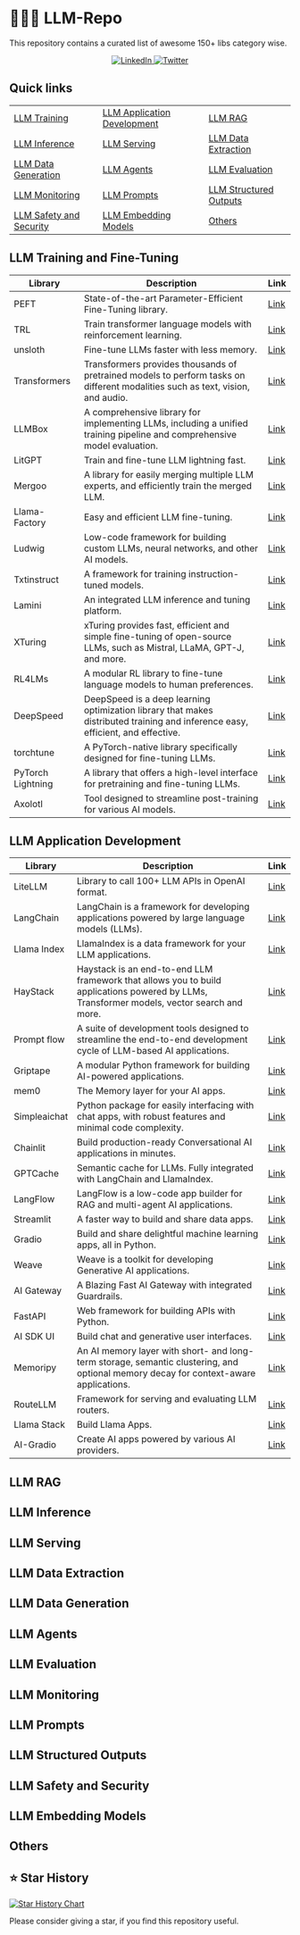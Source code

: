 # 👨🏻‍💻 LLM-Repo
This repository contains a curated list of awesome 150+ libs category wise.

<p align="center">
  <a href="https://www.linkedin.com/in/kalyanksnlp/">
    <img src="https://custom-icon-badges.demolab.com/badge/Kalyan%20KS-0A66C2?logo=linkedin-white&logoColor=fff" alt="LinkedIn">
  </a>
  <a href="https://x.com/kalyan_kpl">
    <img src="https://img.shields.io/badge/Kalyan%20KS-%23000000.svg?logo=X&logoColor=white" alt="Twitter">
  </a>
</p>

## Quick links
||||
|---|---|---|
| [LLM Training](#llm-training-and-fine-tuning) | [LLM Application Development](#llm-application-development) | [LLM RAG](#llm-rag) | 
| [LLM Inference](#llm-inference)| [LLM Serving](#llm-serving) | [LLM Data Extraction](#llm-data-extraction) |
| [LLM Data Generation](#llm-data-generation) | [LLM Agents](#llm-agents)|[LLM Evaluation](#llm-evaluation) | 
| [LLM Monitoring](#llm-monitoring) | [LLM Prompts](#llm-prompts) | [LLM Structured Outputs](#llm-structured-outputs) |
| [LLM Safety and Security](#llm-safety-and-security) | [LLM Embedding Models](#llm-embedding-models) | [Others](#others) |

## LLM Training and Fine-Tuning
| Library             | Description                                                                                     | Link |
|---------------------|-------------------------------------------------------------------------------------------------|------|
| PEFT                | State-of-the-art Parameter-Efficient Fine-Tuning library.                                       | [Link](https://github.com/huggingface/peft) |
| TRL                 | Train transformer language models with reinforcement learning.                                  | [Link](https://github.com/huggingface/trl) |
| unsloth            | Fine-tune LLMs faster with less memory.                                                          | [Link](https://github.com/unslothai/unsloth) |
| Transformers       | Transformers provides thousands of pretrained models to perform tasks on different modalities such as text, vision, and audio. | [Link](https://github.com/huggingface/transformers) |
| LLMBox             | A comprehensive library for implementing LLMs, including a unified training pipeline and comprehensive model evaluation. | [Link](https://github.com/RUCAIBox/LLMBox) |
| LitGPT             | Train and fine-tune LLM lightning fast.                                                          | [Link](https://github.com/Lightning-AI/litgpt) |
| Mergoo            | A library for easily merging multiple LLM experts, and efficiently train the merged LLM.         | [Link](https://github.com/Leeroo-AI/mergoo) |
| Llama-Factory      | Easy and efficient LLM fine-tuning.                                                              | [Link](https://github.com/hiyouga/LLaMA-Factory) |
| Ludwig            | Low-code framework for building custom LLMs, neural networks, and other AI models.               | [Link](https://github.com/ludwig-ai/ludwig) |
| Txtinstruct       | A framework for training instruction-tuned models.                                               | [Link](https://github.com/neuml/txtinstruct) |
| Lamini            | An integrated LLM inference and tuning platform.                                                 | [Link](https://github.com/lamini-ai/lamini) |
| XTuring           | xTuring provides fast, efficient and simple fine-tuning of open-source LLMs, such as Mistral, LLaMA, GPT-J, and more. | [Link](https://github.com/stochasticai/xTuring) |
| RL4LMs            | A modular RL library to fine-tune language models to human preferences.                          | [Link](https://github.com/allenai/RL4LMs) |
| DeepSpeed         | DeepSpeed is a deep learning optimization library that makes distributed training and inference easy, efficient, and effective. | [Link](https://github.com/deepspeedai/DeepSpeed) |
| torchtune         | A PyTorch-native library specifically designed for fine-tuning LLMs.                             | [Link](https://github.com/pytorch/torchtune) |
| PyTorch Lightning | A library that offers a high-level interface for pretraining and fine-tuning LLMs.               | [Link](https://github.com/Lightning-AI/pytorch-lightning) |
| Axolotl           | Tool designed to streamline post-training for various AI models.                                 | [Link](https://github.com/axolotl-ai-cloud/axolotl/) |

## LLM Application Development
| Library        | Description                                                                                               | Link  |
|--------------|------------------------------------------------------------------------------------------------------|-------|
| LiteLLM      | Library to call 100+ LLM APIs in OpenAI format.                                                        | [Link](https://github.com/BerriAI/litellm) |
| LangChain    | LangChain is a framework for developing applications powered by large language models (LLMs).          | [Link](https://github.com/langchain-ai/langchain) |
| Llama Index  | LlamaIndex is a data framework for your LLM applications.                                              | [Link](https://github.com/run-llama/llama_index) |
| HayStack     | Haystack is an end-to-end LLM framework that allows you to build applications powered by LLMs, Transformer models, vector search and more. | [Link](https://github.com/deepset-ai/haystack) |
| Prompt flow  | A suite of development tools designed to streamline the end-to-end development cycle of LLM-based AI applications. | [Link](https://github.com/microsoft/promptflow) |
| Griptape     | A modular Python framework for building AI-powered applications.                                        | [Link](https://github.com/griptape-ai/griptape) |
| mem0         | The Memory layer for your AI apps.                                                                     | [Link](https://github.com/mem0ai/mem0) |
| Simpleaichat | Python package for easily interfacing with chat apps, with robust features and minimal code complexity. | [Link](https://github.com/minimaxir/simpleaichat) |
| Chainlit     | Build production-ready Conversational AI applications in minutes.                                      | [Link](https://github.com/Chainlit/chainlit) |
| GPTCache     | Semantic cache for LLMs. Fully integrated with LangChain and LlamaIndex.                               | [Link](https://github.com/zilliztech/gptcache) |
| LangFlow     | LangFlow is a low-code app builder for RAG and multi-agent AI applications.                            | [Link](https://github.com/langflow-ai/langflow) |
| Streamlit    | A faster way to build and share data apps.                                                             | [Link](https://github.com/streamlit/streamlit) |
| Gradio       | Build and share delightful machine learning apps, all in Python.                                       | [Link](https://github.com/gradio-app/gradio) |
| Weave        | Weave is a toolkit for developing Generative AI applications.                                          | [Link](https://github.com/wandb/weave) |
| AI Gateway   | A Blazing Fast AI Gateway with integrated Guardrails.                                                  | [Link](https://github.com/Portkey-AI/gateway) |
| FastAPI      | Web framework for building APIs with Python.                                                           | [Link](https://fastapi.tiangolo.com/) |
| AI SDK UI    | Build chat and generative user interfaces.                                                             | [Link](https://sdk.vercel.ai/docs/introduction) |
| Memoripy     | An AI memory layer with short- and long-term storage, semantic clustering, and optional memory decay for context-aware applications. | [Link](https://github.com/caspianmoon/memoripy) |
| RouteLLM     | Framework for serving and evaluating LLM routers.                                                      | [Link](https://github.com/lm-sys/RouteLLM) |
| Llama Stack  | Build Llama Apps.                                                                                      | [Link](https://github.com/meta-llama/llama-stack) |
| AI-Gradio    | Create AI apps powered by various AI providers.                                                        | [Link](https://github.com/AK391/ai-gradio) |

## LLM RAG

## LLM Inference

## LLM Serving

## LLM Data Extraction

## LLM Data Generation

## LLM Agents

## LLM Evaluation

## LLM Monitoring

## LLM Prompts

## LLM Structured Outputs

## LLM Safety and Security

## LLM Embedding Models

## Others






		



## ⭐️ Star History

[![Star History Chart](https://api.star-history.com/svg?repos=krishnlp007/LLM-Repo&type=Date)](https://star-history.com/#)

Please consider giving a star, if you find this repository useful. 
